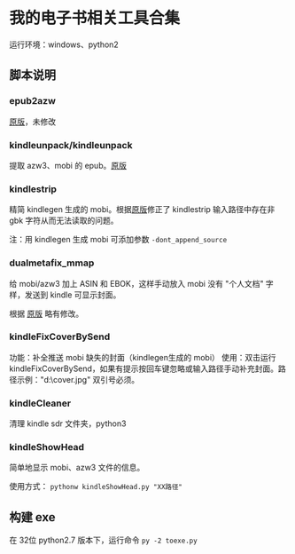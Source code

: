 # 我的电子书相关工具合集

运行环境：windows、python2

## 脚本说明

### epub2azw

[原版](http://www.hi-pda.com/forum/viewthread.php?tid=1524119)，未修改

### kindleunpack/kindleunpack

提取 azw3、mobi 的 epub。[原版](http://github.com/kevinhendricks/KindleUnpack)

### kindlestrip

精简 kindlegen 生成的 mobi。根据[原版](http://github.com/jefftriplett/kindlestrip)修正了 kindlestrip 输入路径中存在非 gbk 字符从而无法读取的问题。

注：用 kindlegen 生成 mobi 可添加参数 `-dont_append_source`

### dualmetafix_mmap

给 mobi/azw3 加上 ASIN 和 EBOK，这样手动放入 mobi 没有 "个人文档" 字样，发送到 kindle 可显示封面。

根据 [原版](http://www.mobileread.com/forums/showpost.php?p=2839085&postcount=58) 略有修改。

### kindleFixCoverBySend

功能：补全推送 mobi 缺失的封面（kindlegen生成的 mobi）
使用：双击运行 kindleFixCoverBySend，如果有提示按回车键忽略或输入路径手动补充封面。路径示例："d:\\cover.jpg" 双引号必须。

### kindleCleaner

清理 kindle sdr 文件夹，python3

### kindleShowHead

简单地显示 mobi、azw3 文件的信息。

使用方式： `pythonw kindleShowHead.py "XX路径"`

## 构建 exe

在 32位 python2.7 版本下，运行命令 `py -2 toexe.py`